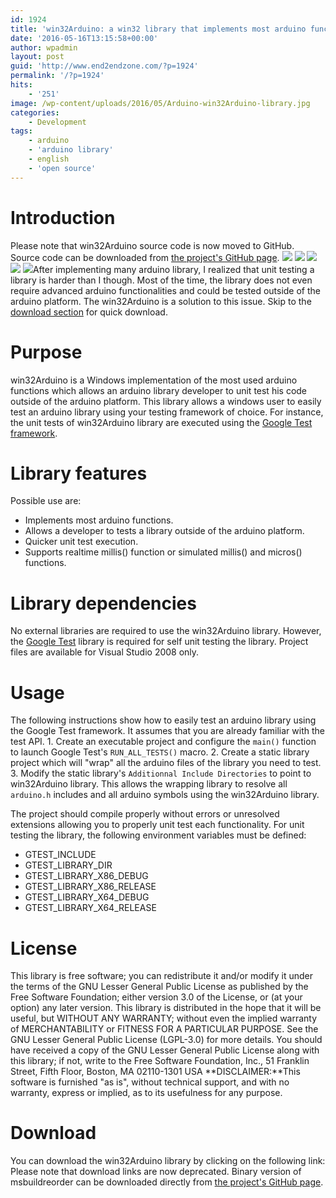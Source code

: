 ```yaml
---
id: 1924
title: 'win32Arduino: a win32 library that implements most arduino functions'
date: '2016-05-16T13:15:58+00:00'
author: wpadmin
layout: post
guid: 'http://www.end2endzone.com/?p=1924'
permalink: '/?p=1924'
hits:
    - '251'
image: /wp-content/uploads/2016/05/Arduino-win32Arduino-library.jpg
categories:
    - Development
tags:
    - arduino
    - 'arduino library'
    - english
    - 'open source'
---
```


# Introduction

Please note that win32Arduino source code is now moved to GitHub. Source code can be downloaded from [the project's GitHub page](http://github.com/end2endzone/win32Arduino). ![](https://img.shields.io/badge/License-MIT-yellow.svg) ![](https://img.shields.io/github/release/end2endzone/win32Arduino.svg) ![](https://ci.appveyor.com/api/projects/status/4jhi6oqgaji5e7pl/branch/master?svg=true) ![](https://img.shields.io/appveyor/tests/end2endzone/win32Arduino/master.svg) ![](https://img.shields.io/github/downloads/end2endzone/win32Arduino/total.svg)After implementing many arduino library, I realized that unit testing a library is harder than I though. Most of the time, the library does not even require advanced arduino functionalities and could be tested outside of the arduino platform. The win32Arduino is a solution to this issue. Skip to the [download section](#Download) for quick download.

# Purpose

win32Arduino is a Windows implementation of the most used arduino functions which allows an arduino library developer to unit test his code outside of the arduino platform. This library allows a windows user to easily test an arduino library using your testing framework of choice. For instance, the unit tests of win32Arduino library are executed using the [Google Test framework](http://github.com/google/googletest).

# Library features

Possible use are:

- Implements most arduino functions.
- Allows a developer to tests a library outside of the arduino platform.
- Quicker unit test execution.
- Supports realtime millis() function or simulated millis() and micros() functions.

# Library dependencies

No external libraries are required to use the win32Arduino library. However, the [Google Test](http://github.com/google/googletest) library is required for self unit testing the library. Project files are available for Visual Studio 2008 only.

# Usage

The following instructions show how to easily test an arduino library using the Google Test framework. It assumes that you are already familiar with the test API. 1. Create an executable project and configure the `main()` function to launch Google Test's `RUN_ALL_TESTS()` macro.
2. Create a static library project which will "wrap" all the arduino files of the library you need to test.
3. Modify the static library's `Additionnal Include Directories` to point to win32Arduino library. This allows the wrapping library to resolve all `arduino.h` includes and all arduino symbols using the win32Arduino library.

The project should compile properly without errors or unresolved extensions allowing you to properly unit test each functionality. For unit testing the library, the following environment variables must be defined:

- GTEST\_INCLUDE
- GTEST\_LIBRARY\_DIR
- GTEST\_LIBRARY\_X86\_DEBUG
- GTEST\_LIBRARY\_X86\_RELEASE
- GTEST\_LIBRARY\_X64\_DEBUG
- GTEST\_LIBRARY\_X64\_RELEASE

# License

This library is free software; you can redistribute it and/or modify it under the terms of the GNU Lesser General Public License as published by the Free Software Foundation; either version 3.0 of the License, or (at your option) any later version. This library is distributed in the hope that it will be useful, but WITHOUT ANY WARRANTY; without even the implied warranty of MERCHANTABILITY or FITNESS FOR A PARTICULAR PURPOSE. See the GNU Lesser General Public License (LGPL-3.0) for more details. You should have received a copy of the GNU Lesser General Public License along with this library; if not, write to the Free Software Foundation, Inc., 51 Franklin Street, Fifth Floor, Boston, MA 02110-1301 USA **DISCLAIMER:**This software is furnished "as is", without technical support, and with no warranty, express or implied, as to its usefulness for any purpose.

# Download

You can download the win32Arduino library by clicking on the following link: Please note that download links are now deprecated. Binary version of msbuildreorder can be downloaded directly from [the project's GitHub page](http://github.com/end2endzone/win32Arduino/releases).
